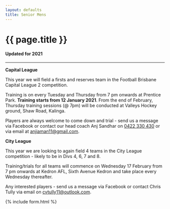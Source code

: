 ```yaml
---
layout: defaults
title: Senior Mens
---
```


<div class="container">
  <div class="row top-buffer">
    <div class="col">
      <h1 class="text-center">{{ page.title }}</h1>
      <h4 class="text-center">Updated for 2021</h4>
    </div>
  </div>
  <hr>
  <div class="row">
    <div class="col-md-8 offset-md-2">
<section id="Senior Mens" markdown="1">

__Capital League__  

This year we will field a firsts and reserves team in the Football Brisbane Capital League 2 competition.  

Training is on every Tuesday and Thursday from 7 pm onwards at Prentice Park. __Training starts from 12 January 2021__. From the end of February, Thursday training sessions (@ 7pm) will be conducted at Valleys Hockey ground, Shaw Road, Kalinga.  

Players are always welcome to come down and trial - send us a message via Facebook or contact our head coach Anj Sandhar on [0422 330 430](tel:0422330430) or via email at <anjiaman11@gmail.com>.  

__City League__

This year we are looking to again field 4 teams in the City League competition - likely to be in Divs 4, 6, 7 and 8.  

Training/trials for all teams will commence on Wednesday 17 February from 7 pm onwards at Kedron AFL, Sixth Avenue Kedron and take place every Wednesday thereafter.  

Any interested players - send us a message via Facebook or contact Chris Tully via email on <cvtully11@outlook.com>.
</section>
    </div>
  </div>
</div>

{% include form.html %}
